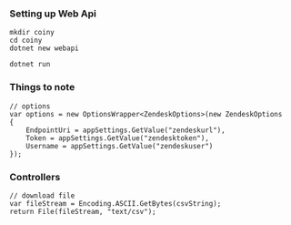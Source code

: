 ### Setting up Web Api

    mkdir coiny
    cd coiny
    dotnet new webapi
    
    dotnet run

### Things to note

    // options
    var options = new OptionsWrapper<ZendeskOptions>(new ZendeskOptions
    {
        EndpointUri = appSettings.GetValue("zendeskurl"),
        Token = appSettings.GetValue("zendesktoken"),
        Username = appSettings.GetValue("zendeskuser")
    });

### Controllers

    // download file
    var fileStream = Encoding.ASCII.GetBytes(csvString);
    return File(fileStream, "text/csv");

